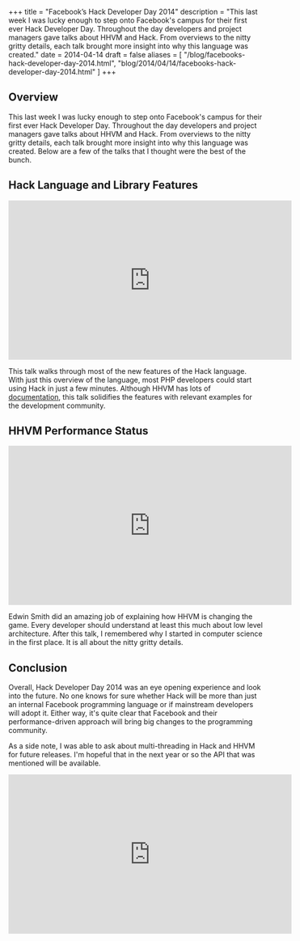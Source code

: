 +++
title = "Facebook’s Hack Developer Day 2014"
description = "This last week I was lucky enough to step onto Facebook's campus for their first ever Hack Developer Day. Throughout the day developers and project managers gave talks about HHVM and Hack. From overviews to the nitty gritty details, each talk brought more insight into why this language was created."
date = 2014-04-14
draft = false
aliases = [
    "/blog/facebooks-hack-developer-day-2014.html",
    "blog/2014/04/14/facebooks-hack-developer-day-2014.html"
]
+++

## Overview
This last week I was lucky enough to step onto Facebook's campus for their first ever Hack Developer Day. Throughout the day developers and project managers gave talks about HHVM and Hack. From overviews to the nitty gritty details, each talk brought more insight into why this language was created. Below are a few of the talks that I thought were the best of the bunch.

## Hack Language and Library Features

<div class=“video-container”>
	<iframe width="560" height="315" src="https://www.youtube.com/embed/LIjkcfaiA60" frameborder="0" allowfullscreen></iframe>
</div>

This talk walks through most of the new features of the Hack language. With just this overview of the language, most PHP developers could start using Hack in just a few minutes. Although HHVM has lots of [documentation](http://docs.hhvm.com/), this talk solidifies the features with relevant examples for the development community.

## HHVM Performance Status

<div class=“video-container”>
	<iframe width="560" height="315" src="https://www.youtube.com/embed/GT4LxjJd2Ac" frameborder="0" allowfullscreen></iframe>
</div>


Edwin Smith did an amazing job of explaining how HHVM is changing the game. Every developer should understand at least this much about low level architecture. After this talk, I remembered why I started in computer science in the first place. It is all about the nitty gritty details.

## Conclusion
Overall, Hack Developer Day 2014 was an eye opening experience and look into the future. No one knows for sure whether Hack will be more than just an internal Facebook programming language or if mainstream developers will adopt it. Either way, it's quite clear that Facebook and their performance-driven approach will bring big changes to the programming community.

As a side note, I was able to ask about multi-threading in Hack and HHVM for future releases. I'm hopeful that in the next year or so the API that was mentioned will be available.

<div class=“video-container”>
	<iframe width="560" height="315" src="https://www.youtube.com/embed/UCR4Ac6z_l0" frameborder="0" allowfullscreen></iframe>
</div>
